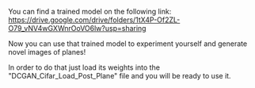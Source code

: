 You can find a trained model on the following link:
https://drive.google.com/drive/folders/1tX4P-Of2ZL-O79_vNV4wGXWnrOoVO6lw?usp=sharing

Now you can use that trained model to experiment yourself and generate novel images of planes!

In order to do that just load its weights into the "DCGAN_Cifar_Load_Post_Plane" file and you will be ready to use it.
